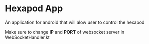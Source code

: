 # Hexapod App

An application for android that will alow user to control the hexapod

Make sure to change **IP** and **PORT** of websocket server in WebSocketHandler.kt